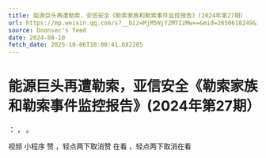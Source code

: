 ```yaml
---
title: 能源巨头再遭勒索，亚信安全《勒索家族和勒索事件监控报告》(2024年第27期）
url: https://mp.weixin.qq.com/s?__biz=MjM5NjY2MTIzMw==&mid=2650618249&idx=3&sn=1cfeabdba7faafe6471f171483939f07
source: Doonsec's feed
date: 2024-08-10
fetch_date: 2025-10-06T18:00:41.682285
---
```


# 能源巨头再遭勒索，亚信安全《勒索家族和勒索事件监控报告》(2024年第27期）

：
，
。

视频
小程序
赞
，轻点两下取消赞
在看
，轻点两下取消在看